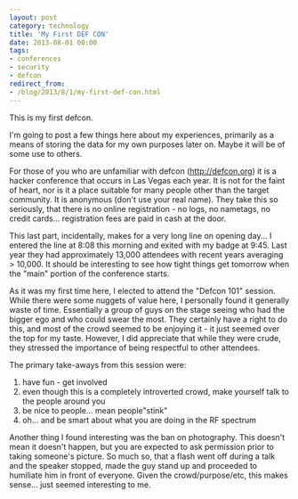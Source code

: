 ```yaml
---
layout: post
category: technology
title: 'My First DEF CON'
date: 2013-08-01 00:00
tags:
- conferences
- security
- defcon
redirect_from:
- /blog/2013/8/1/my-first-def-con.html
---
```

This is my first defcon.

I'm going to post a few things here about my experiences, primarily as a means of storing the data for my own purposes
later on. Maybe it will be of some use to others.

For those of you who are unfamiliar with defcon (<http://defcon.org>) it is a hacker conference that occurs in Las
Vegas each year. It is not for the faint of heart, nor is it a place suitable for many people other than the target
community. It is anonymous (don't use your real name). They take this so seriously, that there is no online
registration - no logs, no nametags, no credit cards...  registration fees are paid in cash at the door.

This last part, incidentally, makes for a very long line on opening day... I entered the line at 8:08 this morning and
exited with my badge at 9:45. Last year they had approximately 13,000 attendees with recent years averaging > 10,000.
It should be interesting to see how tight things get tomorrow when the "main" portion of the conference starts.

As it was my first time here, I elected to attend the "Defcon 101" session. While there were some nuggets of value
here, I personally found it generally waste of time. Essentially a group of guys on the stage seeing who had the bigger
ego and who could swear the most. They certainly have a right to do this, and most of the crowd seemed to be enjoying
it - it just seemed over the top for my taste. However, I did appreciate that while they were crude, they stressed the
importance of being respectful to other attendees.

The primary take-aways from this session were:

1. have fun - get involved
2. even though this is a completely introverted crowd, make yourself talk to the people around you
3. be nice to people... mean people"stink"
4. oh... and be smart about what you are doing in the RF spectrum

Another thing I found interesting was the ban on photography. This doesn't mean it doesn't happen, but you are
expected to ask permission prior to taking someone's picture. So much so, that a flash went off during a talk and the
speaker stopped, made the guy stand up and proceeded to humiliate him in front of everyone. Given the crowd/purpose/etc,
this makes sense... just seemed interesting to me.
